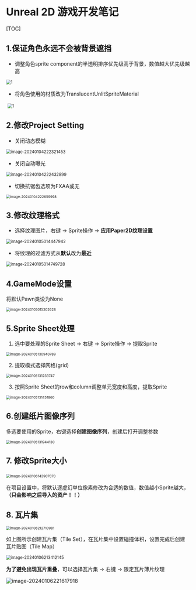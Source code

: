 # Unreal 2D 游戏开发笔记

[TOC]



## 1.保证角色永远不会被背景遮挡

- 调整角色sprite component的半透明排序优先级高于背景，数值越大优先级越高

<img src="image\1.png" alt="1" style="zoom:80%;" />



- 将角色使用的材质改为TranslucentUnlitSpriteMaterial

​                                                       <img src="image\2.png" alt="1" style="zoom:80%;" /> 



## 2.修改Project Setting

- 关闭动态模糊

<img src="image\3.png" alt="image-20240104222321453" style="zoom: 80%;" />



- 关闭自动曝光

<img src="image\4.png" alt="image-20240104222432899" style="zoom:80%;" />



- 切换抗锯齿选项为FXAA或无

<img src="image\5.png" alt="image-20240104222659998" style="zoom: 67%;" />



## 3.修改纹理格式

- 选择纹理图片，右键 -> Sprite操作 -> **应用Paper2D纹理设置**

<img src="image\6.png" alt="image-20240105014447942" style="zoom:80%;" />



- 将纹理的过滤方式从**默认**改为**最近**

<img src="image\7.png" alt="image-20240105014749728" style="zoom:80%;" />

## 4.GameMode设置

将默认Pawn类设为None

<img src="image\8.png" alt="image-20240105015302628" style="zoom: 67%;" />



## 5.Sprite Sheet处理

1. 选中要处理的Sprite Sheet -> 右键 -> Sprite操作 -> 提取Sprite

<img src="image\9.png" alt="image-20240105130940789" style="zoom: 67%;" />



2. 提取模式选择网格(grid)

<img src="image\10.png" alt="image-20240105131233747" style="zoom: 67%;" />



3. 按照Sprite Sheet的row和column调整单元宽度和高度，提取Sprite

<img src="image\11.png" alt="image-20240105131451860" style="zoom:67%;" />



## 6.创建纸片图像序列

多选要使用的Sprite，右键选择**创建图像序列**，创建后打开调整参数

<img src="image\12.png" alt="image-20240105131944130" style="zoom:67%;" />



## 7. 修改Sprite大小

​                                                       <img src="image\13.png" alt="image-20240106143907070" style="zoom:67%;" />  

在项目设置中，将默认逐虚幻单位像素修改为合适的数值，数值越小Sprite越大，**（只会影响之后导入的资产！！）**



## 8. 瓦片集

<img src="image\14.png" alt="image-20240106212710981" style="zoom:67%;" />

如上图所示创建瓦片集（Tile Set），在瓦片集中设置碰撞体积，设置完成后创建瓦片贴图（Tile Map）

<img src="image\15.png" alt="image-20240106213412145" style="zoom: 80%;" />

**为了避免出现瓦片重叠**，可以选择瓦片集 -> 右键 -> 限定瓦片薄片纹理

![image-20240106221617918](image\16.png)